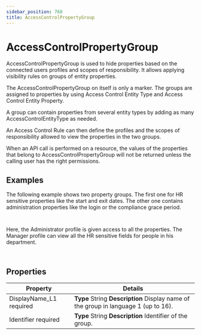 ```yaml
---
sidebar_position: 768
title: AccessControlPropertyGroup
---
```


# AccessControlPropertyGroup

AccessControlPropertyGroup is used to hide properties based on the connected users profiles and scopes of responsibility.
It allows applying visibility rules on groups of entity properties.

The AccessControlPropertyGroup on itself is only a marker. The groups are assigned to properties by using Access Control Entity Type and Access Control Entity Property.

A group can contain properties from several entity types by adding as many AccessControlEntityType as needed.

An Access Control Rule can then define the profiles and the scopes of responsibility allowed to view the properties in the two groups.

When an API call is performed on a resource, the values of the properties that belong to AccessControlPropertyGroup will not be returned unless the calling user has the right permissions.

## Examples

The following example shows two property groups. The first one for HR sensitive properties like the start and exit dates. The other one contains administration properties like the login or the compliance grace period.

```
              

```
Here, the Administrator profile is given access to all the properties. The Manager profile can view all the HR sensitive fields for people in his department.

```
          

```
## Properties

| Property | Details |
| --- | --- |
| DisplayName\_L1 required | **Type**  String  **Description** Display name of the group in language 1 (up to 16). |
| Identifier required | **Type**  String  **Description** Identifier of the group. |